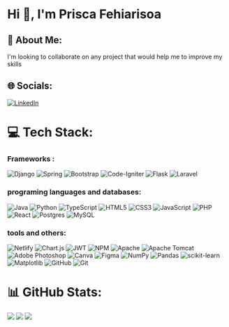 # Hi 👋, I'm Prisca Fehiarisoa

## 💫 About Me:
I'm looking to collaborate on any project that would help me to improve my skills


## 🌐 Socials:
[![LinkedIn](https://img.shields.io/badge/LinkedIn-%230077B5.svg?logo=linkedin&logoColor=white)](https://linkedin.com/in/prisca-fehiarisoa)

# 💻 Tech Stack:
### Frameworks :
 ![Django](https://img.shields.io/badge/django-%23092E20.svg?style=plastic&logo=django&logoColor=white)
 ![Spring](https://img.shields.io/badge/spring-%236DB33F.svg?style=plastic&logo=spring&logoColor=white) 
 ![Bootstrap](https://img.shields.io/badge/bootstrap-%238511FA.svg?style=plastic&logo=bootstrap&logoColor=white)
 ![Code-Igniter](https://img.shields.io/badge/CodeIgniter-%23EF4223.svg?style=plastic&logo=codeIgniter&logoColor=white)
 ![Flask](https://img.shields.io/badge/flask-%23000.svg?style=plastic&logo=flask&logoColor=white)
 ![Laravel](https://img.shields.io/badge/laravel-%23FF2D20.svg?style=plastic&logo=laravel&logoColor=white)

### programing languages and databases:
![Java](https://img.shields.io/badge/java-%23ED8B00.svg?style=plastic&logo=openjdk&logoColor=white)
![Python](https://img.shields.io/badge/python-3670A0?style=plastic&logo=python&logoColor=ffdd54)
![TypeScript](https://img.shields.io/badge/typescript-%23007ACC.svg?style=plastic&logo=typescript&logoColor=white)
![HTML5](https://img.shields.io/badge/html5-%23E34F26.svg?style=plastic&logo=html5&logoColor=white) 
![CSS3](https://img.shields.io/badge/css3-%231572B6.svg?style=plastic&logo=css3&logoColor=white)
 ![JavaScript](https://img.shields.io/badge/javascript-%23323330.svg?style=plastic&logo=javascript&logoColor=%23F7DF1E)
 ![PHP](https://img.shields.io/badge/php-%23777BB4.svg?style=plastic&logo=php&logoColor=white)
 ![React](https://img.shields.io/badge/react-%2320232a.svg?style=plastic&logo=react&logoColor=%2361DAFB)
 ![Postgres](https://img.shields.io/badge/postgres-%23316192.svg?style=plastic&logo=postgresql&logoColor=white) ![MySQL](https://img.shields.io/badge/mysql-4479A1.svg?style=plastic&logo=mysql&logoColor=white)
 
### tools and others:
![Netlify](https://img.shields.io/badge/netlify-%23000000.svg?style=plastic&logo=netlify&logoColor=#00C7B7)  ![Chart.js](https://img.shields.io/badge/chart.js-F5788D.svg?style=plastic&logo=chart.js&logoColor=white)   ![JWT](https://img.shields.io/badge/JWT-black?style=plastic&logo=JSON%20web%20tokens)   ![NPM](https://img.shields.io/badge/NPM-%23CB3837.svg?style=plastic&logo=npm&logoColor=white) ![Apache](https://img.shields.io/badge/apache-%23D42029.svg?style=plastic&logo=apache&logoColor=white) ![Apache Tomcat](https://img.shields.io/badge/apache%20tomcat-%23F8DC75.svg?style=plastic&logo=apache-tomcat&logoColor=black)  ![Adobe Photoshop](https://img.shields.io/badge/adobe%20photoshop-%2331A8FF.svg?style=plastic&logo=adobe%20photoshop&logoColor=white) ![Canva](https://img.shields.io/badge/Canva-%2300C4CC.svg?style=plastic&logo=Canva&logoColor=white) ![Figma](https://img.shields.io/badge/figma-%23F24E1E.svg?style=plastic&logo=figma&logoColor=white) ![NumPy](https://img.shields.io/badge/numpy-%23013243.svg?style=plastic&logo=numpy&logoColor=white) ![Pandas](https://img.shields.io/badge/pandas-%23150458.svg?style=plastic&logo=pandas&logoColor=white) ![scikit-learn](https://img.shields.io/badge/scikit--learn-%23F7931E.svg?style=plastic&logo=scikit-learn&logoColor=white) ![Matplotlib](https://img.shields.io/badge/Matplotlib-%23ffffff.svg?style=plastic&logo=Matplotlib&logoColor=black) ![GitHub](https://img.shields.io/badge/github-%23121011.svg?style=plastic&logo=github&logoColor=white) ![Git](https://img.shields.io/badge/git-%23F05033.svg?style=plastic&logo=git&logoColor=white)
# 📊 GitHub Stats:
![](https://github-readme-stats.vercel.app/api?username=priscafehiarisoa&theme=react&hide_border=false&include_all_commits=true&count_private=true)
![](https://github-readme-streak-stats.herokuapp.com/?user=priscafehiarisoa&theme=react&hide_border=false)
![](https://github-readme-stats.vercel.app/api/top-langs/?username=priscafehiarisoa&theme=react&hide_border=false&include_all_commits=true&count_private=true&layout=compact)



<!-- Proudly created with GPRM ( https://gprm.itsvg.in ) -->
